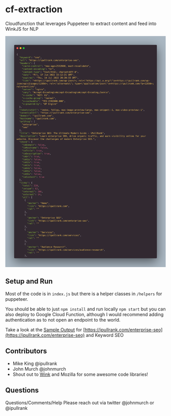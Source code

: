 # cf-extraction
Cloudfunction that leverages Puppeteer to extract content and feed into WinkJS for NLP

![Sample Payload](preview.png)

## Setup and Run

Most of the code is in ```index.js``` but there is a helper classes in ```/helpers``` for puppeteer. 

You should be able to just ```npm install``` and run locally  ```npm start``` but you can also deploy to Google Cloud Function, although I would recommend adding authentication as to not open an endpoint to the world.

Take a look at the [Sample Output](sample.json) for [https://ipullrank.com/enterprise-seo](https://ipullrank.com/enterprise-seo) and Keyword SEO

## Contributors
* Mike King @ipullrank
* John Murch @johnmurch
* Shout out to [Wink](https://winkjs.org/) and Mozilla for some awesome code libraries!

## Questions
Questions/Comments/Help Please reach out via twitter @johnmurch or @ipullrank